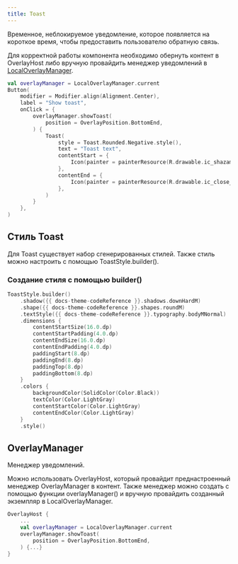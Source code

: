 ```yaml
---
title: Toast
--- 
```


Временное, неблокируемое уведомление, которое появляется на короткое время, чтобы предоставить пользователю обратную связь.

Для корректной работы компонента необходимо обернуть контент в OverlayHost либо вручную провайдить менеджер уведомлений в [LocalOverlayManager](#overlaymanager).

```kotlin
val overlayManager = LocalOverlayManager.current
Button(
    modifier = Modifier.align(Alignment.Center),
    label = "Show toast",
    onClick = {
        overlayManager.showToast(
            position = OverlayPosition.BottomEnd,
        ) {
            Toast(
                style = Toast.Rounded.Negative.style(),
                text = "Toast text",
                contentStart = {
                    Icon(painter = painterResource(R.drawable.ic_shazam_16))
                },
                contentEnd = {
                    Icon(painter = painterResource(R.drawable.ic_close_16))
                },
            )
        }
    },
)
```

## Стиль Toast

Для Toast существует набор сгенерированных стилей. Также стиль можно настроить с помощью ToastStyle.builder().

### Создание стиля с помощью builder()

```kotlin
ToastStyle.builder()
    .shadow({{ docs-theme-codeReference }}.shadows.downHardM)
    .shape({{ docs-theme-codeReference }}.shapes.roundM)
    .textStyle({{ docs-theme-codeReference }}.typography.bodyMNormal)
    .dimensions {
        contentStartSize(16.0.dp)
        contentStartPadding(4.0.dp)
        contentEndSize(16.0.dp)
        contentEndPadding(4.0.dp)
        paddingStart(8.dp)
        paddingEnd(8.dp)
        paddingTop(8.dp)
        paddingBottom(8.dp)
    }
    .colors {
        backgroundColor(SolidColor(Color.Black))
        textColor(Color.LightGray)
        contentStartColor(Color.LightGray)
        contentEndColor(Color.LightGray)
    }
    .style()
```

## OverlayManager

Менеджер уведомлений.

Можно использовать OverlayHost, который провайдит преднастроенный менеджер OverlayManager в контент.
Также менеджер можно создать с помощью функции overlayManager() и вручную провайдить созданный экземпляр в LocalOverlayManager.

```kotlin
OverlayHost {
    ...
    val overlayManager = LocalOverlayManager.current
    overlayManager.showToast(
        position = OverlayPosition.BottomEnd,
    ) {...}
}
```
